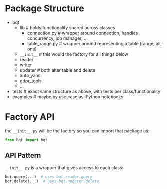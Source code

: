 # Package Structure

+ bqt
    * lib   # holds functionality shared across classes
        - connection.py  # wrapper around connection, handles concurrency, job manager, ...
        - table_range.py  # wrapper around representing a table (range, all, one)
    * ``__init__``  # this would the factory for all things below
    * reader
    * writer
    * updater  # both alter table and delete
    * auto_yaml
    * gdpr_tools
    * ...
+ tests  # exact same structure as above, with tests per class/functionality
+ examples  # maybe by use case as iPython notebooks

# Factory API
the `__init__.py` will be the factory so you can import that package as:
```python
from bqt import bqt
```

## API Pattern
`__init__.py` is a wrapper that gives access to each class:

```python
bqt.query(...)  # uses bqt.reader.query
bqt.delete(...)  # uses bqt.updater.delete
```
